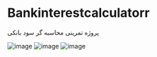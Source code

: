 # Bankinterestcalculatorr

پروژه تمرینی محاسبه گر سود بانکی


![image](https://user-images.githubusercontent.com/113113830/189413143-f9a73603-306f-44c0-9956-a02c2a924dae.png)
![image](https://user-images.githubusercontent.com/113113830/189413201-139e2910-8a56-4cba-b660-c7b988b2d379.png)
![image](https://user-images.githubusercontent.com/113113830/189413236-c3e86b5e-219a-44c2-99ec-b34f3693cead.png)
